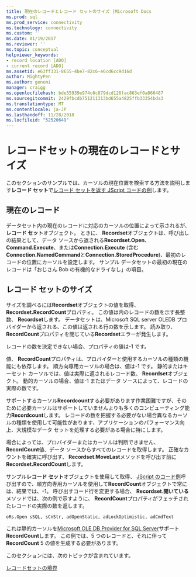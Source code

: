 ```yaml
---
title: 現在のレコードとレコード セットのサイズ |Microsoft Docs
ms.prod: sql
ms.prod_service: connectivity
ms.technology: connectivity
ms.custom: ''
ms.date: 01/19/2017
ms.reviewer: ''
ms.topic: conceptual
helpviewer_keywords:
- record location [ADO]
- current record [ADO]
ms.assetid: e63ff331-8655-4be7-82c6-e6cd6cc9d16d
author: MightyPen
ms.author: genemi
manager: craigg
ms.openlocfilehash: bde55939e974c6c879dcd126fac863ef0a866487
ms.sourcegitcommit: 2429fbcdb751211313bd655a4825ffb33354bda3
ms.translationtype: MT
ms.contentlocale: ja-JP
ms.lasthandoff: 11/28/2018
ms.locfileid: "52520649"
---
```

# <a name="current-record-and-size-of-recordset"></a>レコードセットの現在のレコードとサイズ
このセクションのサンプルでは、カーソルの現在位置を検索する方法を説明します**レコード セット**で[レコード セットを返す JScript コードの例](../../../ado/guide/data/jscript-code-example-to-return-a-recordset.md)します。  
  
## <a name="current-record"></a>現在のレコード  
 データセット内の現在のレコードに対応のカーソルの位置によって示されるが、**レコード セット**オブジェクト。 ときに、 **Recordset**オブジェクトは、呼び出しの結果として、データ ソースから返される**Recordset.Open**、 **Command.Execute**、または**Connection.Execute** (含む**Connection.NamedCommand**と**Connection.StoredProcedure**)、最初のレコードの位置にカーソルを設定します。 サンプル データセットの最初の現在のレコードは「おじさん Bob の有機的なドライなし」の項目。  
  
## <a name="size-of-recordset"></a>レコード セットのサイズ  
 サイズを調べるには**Recordset**オブジェクトの値を取得、 **Recordset.RecordCount**プロパティ。 この値は内のレコードの数を示す長整数、 **Recordset**します。 データセットは、Microsoft SQL server OLEDB プロバイダーから返される、この値は返される行の数を示します。 読み取り、 **RecordCount**プロパティを閉じている**Recordset**エラーが発生します。  
  
 レコードの数を決定できない場合、プロパティの値は-1 です。  
  
 値、 **RecordCount**プロパティは、プロバイダーと使用するカーソルの種類の機能にも依存します。 順方向専用カーソルの場合は、値は-1 です。 静的またはキーセット カーソルでは、値は実際に返されるレコード数、 **Recordset**オブジェクト。 動的カーソルの場合、値は-1 またはデータ ソースによって、レコードの実際の数です。  
  
 サポートするカーソル**Recordcount**する必要があります作業困難ですが、そのために必要カーソルはサポートしていませんよりも多くのコンピューティング能力**Recordcount**します。 レコードの数を把握する必要がない場合異なるカーソルの種類を使用して可能性があります、アプリケーションのパフォーマンス向上、大規模なデータ セットを処理する必要がある場合に特にします。  
  
 場合によっては、プロバイダーまたはカーソルは判断できません、 **RecordCount**値、データ ソースからすべてのレコードを取得します。 正確なカウントを確実に呼び出す、 **Recordset**.**MoveLast**メソッドを呼び出す前に**Recordset.RecordCount**します。  
  
 サンプル**レコード セット**オブジェクトを使用して取得、 [JScript のコード例](../../../ado/guide/data/jscript-code-example-to-return-a-recordset.md)呼び出すので、順方向専用カーソルを使用して**RecordCount**オブジェクトで常には、結果では、-1。 呼び出すコード行を変更する場合、 **Recordset**.**開いている**メソッドでは、次の例で示すように、 **RecordCount**プロパティがフェッチされたレコードの実際の数を返します。  
  
```  
oRs.Open sSQL, sCnStr, adOpenStatic, adLockOptimistic, adCmdText   
```  
  
 これは静的カーソルを[Microsoft OLE DB Provider for SQL Server](../../../ado/guide/appendixes/microsoft-ole-db-provider-for-sql-server.md)サポート**RecordCount**します。 この例では、5 つのレコードと、それに伴って**RecordCount** 5 の値を生成する必要があります。  
  
 このセクションには、次のトピックが含まれています。  
  
 [レコードセットの境界](../../../ado/guide/data/boundaries-of-a-recordset.md)
